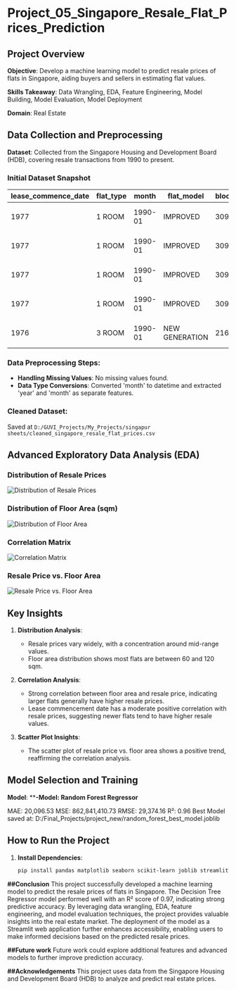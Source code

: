 # Project_05_Singapore_Resale_Flat_Prices_Prediction



## Project Overview

**Objective**: Develop a machine learning model to predict resale prices of flats in Singapore, aiding buyers and sellers in estimating flat values.

**Skills Takeaway**: Data Wrangling, EDA, Feature Engineering, Model Building, Model Evaluation, Model Deployment

**Domain**: Real Estate

## Data Collection and Preprocessing

**Dataset**: Collected from the Singapore Housing and Development Board (HDB), covering resale transactions from 1990 to present.

### Initial Dataset Snapshot
| lease_commence_date | flat_type | month  | flat_model   | block | storey_range | floor_area_sqm | street_name     | resale_price | town       |
|---------------------|-----------|--------|--------------|-------|--------------|----------------|-----------------|--------------|------------|
| 1977                | 1 ROOM    | 1990-01| IMPROVED     | 309   | 10 TO 12     | 31.0           | ANG MO KIO AVE 1| 9000.0       | ANG MO KIO |
| 1977                | 1 ROOM    | 1990-01| IMPROVED     | 309   | 04 TO 06     | 31.0           | ANG MO KIO AVE 1| 6000.0       | ANG MO KIO |
| 1977                | 1 ROOM    | 1990-01| IMPROVED     | 309   | 10 TO 12     | 31.0           | ANG MO KIO AVE 1| 8000.0       | ANG MO KIO |
| 1977                | 1 ROOM    | 1990-01| IMPROVED     | 309   | 07 TO 09     | 31.0           | ANG MO KIO AVE 1| 6000.0       | ANG MO KIO |
| 1976                | 3 ROOM    | 1990-01| NEW GENERATION| 216  | 04 TO 06     | 73.0           | ANG MO KIO AVE 1| 47200.0      | ANG MO KIO |

### Data Preprocessing Steps:
- **Handling Missing Values**: No missing values found.
- **Data Type Conversions**: Converted 'month' to datetime and extracted 'year' and 'month' as separate features.

### Cleaned Dataset:
Saved at `D:/GUVI_Projects/My_Projects/singapur sheets/cleaned_singapore_resale_flat_prices.csv`

## Advanced Exploratory Data Analysis (EDA)

### Distribution of Resale Prices
![Distribution of Resale Prices](distribution_resale_price.png)

### Distribution of Floor Area (sqm)
![Distribution of Floor Area](distribution_floor_area.png)

### Correlation Matrix
![Correlation Matrix](correlation_matrix.png)

### Resale Price vs. Floor Area
![Resale Price vs. Floor Area](resale_price_vs_floor_area.png)

## Key Insights

1. **Distribution Analysis**:
   - Resale prices vary widely, with a concentration around mid-range values.
   - Floor area distribution shows most flats are between 60 and 120 sqm.

2. **Correlation Analysis**:
   - Strong correlation between floor area and resale price, indicating larger flats generally have higher resale prices.
   - Lease commencement date has a moderate positive correlation with resale prices, suggesting newer flats tend to have higher resale values.

3. **Scatter Plot Insights**:
   - The scatter plot of resale price vs. floor area shows a positive trend, reaffirming the correlation analysis.

## Model Selection and Training

**Model**: 
****-Model: Random Forest Regressor**

MAE: 20,096.53
MSE: 862,841,410.73
RMSE: 29,374.16
R²: 0.96
Best Model saved at: D:/Final_Projects/project_new/random_forest_best_model.joblib

## How to Run the Project

1. **Install Dependencies**:
   ```sh
   pip install pandas matplotlib seaborn scikit-learn joblib streamlit

**##Conclusion**
This project successfully developed a machine learning model to predict the resale prices of flats in Singapore. 
The Decision Tree Regressor model performed well with an R² score of 0.97, indicating strong predictive accuracy. 
By leveraging data wrangling, EDA, feature engineering, and model evaluation techniques, the project provides valuable insights into the real estate market. 
The deployment of the model as a Streamlit web application further enhances accessibility, enabling users to make informed decisions based on the predicted resale prices.

**##Future work**
Future work could explore additional features and advanced models to further improve prediction accuracy.

**##Acknowledgements**
This project uses data from the Singapore Housing and Development Board (HDB) to analyze and predict real estate prices.

